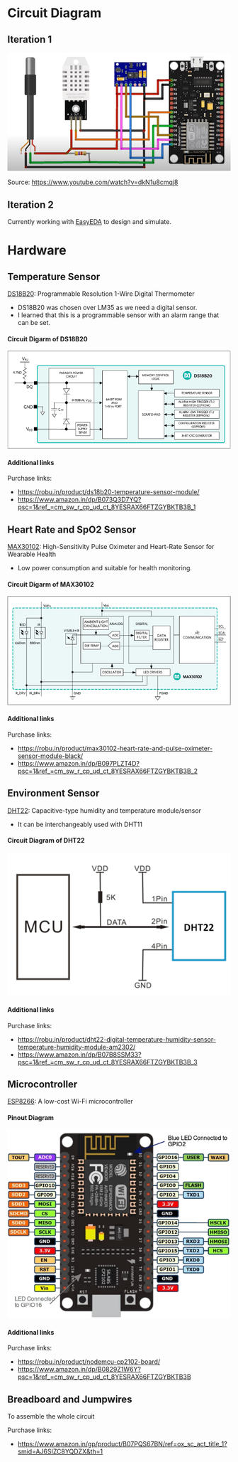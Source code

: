 # Circuit Diagram

## Iteration 1
![Circuit Design for System](esp8266_based_health_monitoring_system_circuit_design_itr1.png)

Source: https://www.youtube.com/watch?v=dkN1u8cmqj8

## Iteration 2
Currently working with [EasyEDA](https://easyeda.com/) to design and simulate.

# Hardware

## Temperature Sensor
[DS18B20](https://www.analog.com/en/products/ds18b20.html): Programmable Resolution 1-Wire Digital Thermometer
- DS18B20 was chosen over LM35 as we need a digital sensor.
- I learned that this is a programmable sensor with an alarm range that can be set.
  
#### Circuit Digarm of DS18B20
  ![Circuit Diagram of DS18B20](ds18b20.png)

#### Additional links
Purchase links: 
- https://robu.in/product/ds18b20-temperature-sensor-module/
- https://www.amazon.in/dp/B073Q3D7YQ?psc=1&ref_=cm_sw_r_cp_ud_ct_8YESRAX66FTZGYBKTB3B_1
  
## Heart Rate and SpO2 Sensor
[MAX30102](https://www.analog.com/en/products/max30102.html): High-Sensitivity Pulse Oximeter and Heart-Rate Sensor for Wearable Health

- Low power consumption and suitable for health monitoring.
#### Circuit Digarm of MAX30102
  ![Circuit Diagram of MAX30102](max30102.png)

#### Additional links
Purchase links: 
- https://robu.in/product/max30102-heart-rate-and-pulse-oximeter-sensor-module-black/
- https://www.amazon.in/dp/B097PLZT4D?psc=1&ref_=cm_sw_r_cp_ud_ct_8YESRAX66FTZGYBKTB3B_2

## Environment Sensor
[DHT22](https://robu.in/product/dht22-digital-temperature-humidity-sensor-temperature-humidity-module-am2302/): Capacitive-type humidity and temperature module/sensor
- It can be interchangeably used with DHT11

#### Circuit Diagram of DHT22
![Circuit Diagram of DHT22](DHT22.png)

#### Additional links
Purchase links:
- https://robu.in/product/dht22-digital-temperature-humidity-sensor-temperature-humidity-module-am2302/
- https://www.amazon.in/dp/B07B8SSM33?psc=1&ref_=cm_sw_r_cp_ud_ct_8YESRAX66FTZGYBKTB3B_3

## Microcontroller
[ESP8266](https://www.espressif.com/en/products/socs/esp8266): A low-cost Wi-Fi microcontroller

#### Pinout Diagram
![ESP8266 NodeMCU Pinout](esp8266_nodemcu_pinout.png)

#### Additional links
Purchase links: 
- https://robu.in/product/nodemcu-cp2102-board/
- https://www.amazon.in/dp/B0829Z1W6Y?psc=1&ref_=cm_sw_r_cp_ud_ct_8YESRAX66FTZGYBKTB3B

## Breadboard and Jumpwires
To assemble the whole circuit

Purchase links:
- https://www.amazon.in/gp/product/B07PQS67BN/ref=ox_sc_act_title_1?smid=AJ6SIZC8YQDZX&th=1
